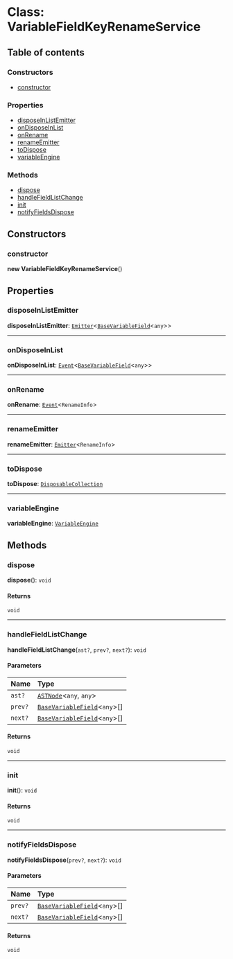 # Class: VariableFieldKeyRenameService

## Table of contents

### Constructors

* [constructor](/auto-docs/editor/classes/VariableFieldKeyRenameService.md#constructor)

### Properties

* [disposeInListEmitter](/auto-docs/editor/classes/VariableFieldKeyRenameService.md#disposeinlistemitter)
* [onDisposeInList](/auto-docs/editor/classes/VariableFieldKeyRenameService.md#ondisposeinlist)
* [onRename](/auto-docs/editor/classes/VariableFieldKeyRenameService.md#onrename)
* [renameEmitter](/auto-docs/editor/classes/VariableFieldKeyRenameService.md#renameemitter)
* [toDispose](/auto-docs/editor/classes/VariableFieldKeyRenameService.md#todispose)
* [variableEngine](/auto-docs/editor/classes/VariableFieldKeyRenameService.md#variableengine)

### Methods

* [dispose](/auto-docs/editor/classes/VariableFieldKeyRenameService.md#dispose)
* [handleFieldListChange](/auto-docs/editor/classes/VariableFieldKeyRenameService.md#handlefieldlistchange)
* [init](/auto-docs/editor/classes/VariableFieldKeyRenameService.md#init)
* [notifyFieldsDispose](/auto-docs/editor/classes/VariableFieldKeyRenameService.md#notifyfieldsdispose)

## Constructors

### constructor

**new VariableFieldKeyRenameService**()

## Properties

### disposeInListEmitter

**disposeInListEmitter**: [`Emitter`](/auto-docs/editor/classes/Emitter.md)<[`BaseVariableField`](/auto-docs/editor/classes/BaseVariableField.md)<`any`>>

***

### onDisposeInList

**onDisposeInList**: [`Event`](/auto-docs/editor/interfaces/Event-1.md)<[`BaseVariableField`](/auto-docs/editor/classes/BaseVariableField.md)<`any`>>

***

### onRename

**onRename**: [`Event`](/auto-docs/editor/interfaces/Event-1.md)<`RenameInfo`>

***

### renameEmitter

**renameEmitter**: [`Emitter`](/auto-docs/editor/classes/Emitter.md)<`RenameInfo`>

***

### toDispose

**toDispose**: [`DisposableCollection`](/auto-docs/editor/classes/DisposableCollection.md)

***

### variableEngine

**variableEngine**: [`VariableEngine`](/auto-docs/editor/classes/VariableEngine.md)

## Methods

### dispose

**dispose**(): `void`

#### Returns

`void`

***

### handleFieldListChange

**handleFieldListChange**(`ast?`, `prev?`, `next?`): `void`

#### Parameters

| Name | Type |
| :------ | :------ |
| `ast?` | [`ASTNode`](/auto-docs/editor/classes/ASTNode.md)<`any`, `any`> |
| `prev?` | [`BaseVariableField`](/auto-docs/editor/classes/BaseVariableField.md)<`any`>\[] |
| `next?` | [`BaseVariableField`](/auto-docs/editor/classes/BaseVariableField.md)<`any`>\[] |

#### Returns

`void`

***

### init

**init**(): `void`

#### Returns

`void`

***

### notifyFieldsDispose

**notifyFieldsDispose**(`prev?`, `next?`): `void`

#### Parameters

| Name | Type |
| :------ | :------ |
| `prev?` | [`BaseVariableField`](/auto-docs/editor/classes/BaseVariableField.md)<`any`>\[] |
| `next?` | [`BaseVariableField`](/auto-docs/editor/classes/BaseVariableField.md)<`any`>\[] |

#### Returns

`void`
